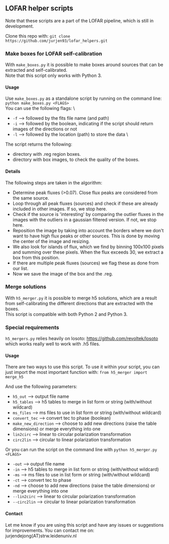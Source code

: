## LOFAR helper scripts

Note that these scripts are a part of the LOFAR pipeline, which is still in development.

Clone this repo with: ```git clone https://github.com/jurjen93/lofar_helpers.git```

### Make boxes for LOFAR self-calibration

With ```make_boxes.py``` it is possible to make boxes around sources that can be extracted and self-calibrated.\
Note that this script only works with Python 3.

#### Usage

Use ```make_boxes.py``` as a standalone script by running on the command line:\
```python make_boxes.py <FLAGS>``` \
You can use the following flags: \
* ```-f``` --> followed by the fits file name (and path)
* ```-i``` --> followed by the boolean, indicating if the script should return images of the directions or not
* ```-l``` --> followed by the location (path) to store the data \

The script returns the following:
* directory with .reg region boxes.
* directory with box images, to check the quality of the boxes.

#### Details
The following steps are taken in the algorithm:
* Determine peak fluxes (>0.07). Close flux peaks are considered from the same source.
* Loop through all peak fluxes (sources) and check if these are already included in other images. If so, we stop here.
* Check if the source is 'interesting' by comparing the outlier fluxes in the images with the outliers in a gaussian filtered version. If not, we stop here.
* Reposition the image by taking into account the borders where we don't want to have high flux peaks or other sources. This is done by moving the center of the image and resizing.
* We also look for islands of flux, which we find by binning 100x100 pixels and summing over these pixels. When the flux exceeds 30, we extract a box from this position.
* If there are multiple peak fluxes (sources) we flag these as done from our list.
* Now we save the image of the box and the .reg.

### Merge solutions

With ```h5_merger.py``` it is possible to merge h5 solutions, which are a result from self-calibrating the different directions that are extracted with the boxes.\
This script is compatible with both Python 2 and Python 3.

### Special requirements

```h5_mergers.py``` relies heavily on losoto: https://github.com/revoltek/losoto
which works really well to work with .h5 files.

#### Usage

There are two ways to use this script. To use it within your script, you can
just import the most important function with:
```from h5_merger import merge_h5```

And use the following parameters:
* ```h5_out``` --> output file name
* ```h5_tables``` --> h5 tables to merge in list form or string (with/without wildcard)
* ```ms_files``` --> ms files to use in list form or string (with/without wildcard)
* ```convert_tec``` --> convert tec to phase (boolean)
* ```make_new_direction``` --> choose to add new directions (raise the table dimensions) or merge everything into one
* ```lin2circ``` --> linear to circular polarization transformation
* ```circ2lin``` --> circular to linear polarization transformation

Or you can run the script on the command line with
```python h5_merger.py <FLAGS>```
* ```-out``` --> output file name
* ```-in``` --> h5 tables to merge in list form or string (with/without wildcard)
* ```-ms``` --> ms files to use in list form or string (with/without wildcard)
* ```-ct``` --> convert tec to phase
* ```-nd``` --> choose to add new directions (raise the table dimensions) or merge everything into one
* ```--lin2circ``` --> linear to circular polarization transformation
* ```--circ2lin``` --> circular to linear polarization transformation

#### Contact
Let me know if you are using this script and have any issues or suggestions for improvements.
You can contact me on: jurjendejong(AT)strw.leidenuniv.nl
